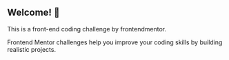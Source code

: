 ## Welcome! 👋

This is a front-end coding challenge by frontendmentor.

Frontend Mentor challenges help you improve your coding skills by building realistic projects.

